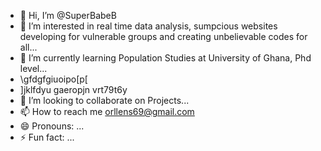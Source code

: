 - 👋 Hi, I’m @SuperBabeB
- 👀 I’m interested in real time data analysis, sumpcious websites developing for vulnerable groups and creating unbelievable codes for all...
- 🌱 I’m currently learning Population Studies at University of Ghana, Phd level...
- \gfdgfgiuoipo[p[
- ]jklfdyu gaeropjn vrt79t6y
- 💞️ I’m looking to collaborate on Projects...
- 📫 How to reach me orllens69@gmail.com
- 😄 Pronouns: ...
- ⚡ Fun fact: ...

<!---
SuperBabeB/SuperBabeB is a ✨ special ✨ repository because its `README.md` (this file) appears on your GitHub profile.
You can click the Preview link to take a look at your changes.
--->
